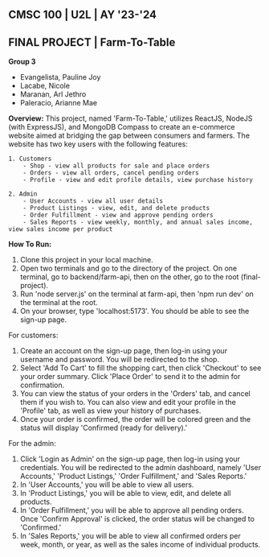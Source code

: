 ## CMSC 100 | U2L | AY '23-'24
## FINAL PROJECT | Farm-To-Table

**Group 3**
- Evangelista, Pauline Joy
- Lacabe, Nicole
- Maranan, Arl Jethro
- Paleracio, Arianne Mae


**Overview:**
This project, named 'Farm-To-Table,' utilizes ReactJS, NodeJS (with ExpressJS), and MongoDB Compass to create an e-commerce website aimed at bridging the gap between consumers and farmers. The website has two key users with the following features:

	1. Customers
		- Shop - view all products for sale and place orders
		- Orders - view all orders, cancel pending orders
		- Profile - view and edit profile details, view purchase history

	2. Admin
		- User Accounts - view all user details
		- Product Listings - view, edit, and delete products
		- Order Fulfillment - view and approve pending orders
		- Sales Reports - view weekly, monthly, and annual sales income, view sales income per product


**How To Run:**
1. Clone this project in your local machine.
2. Open two terminals and go to the directory of the project. On one terminal, go to backend/farm-api, then on the other, go to the root (final-project).
3. Run 'node server.js' on the terminal at farm-api, then 'npm run dev' on the terminal at the root.
4. On your browser, type 'localhost:5173'. You should be able to see the sign-up page.

For customers:
1. Create an account on the sign-up page, then log-in using your username and password. You will be redirected to the shop.
2. Select 'Add To Cart' to fill the shopping cart, then click 'Checkout' to see your order summary. Click 'Place Order' to send it to the admin for confirmation.
3. You can view the status of your orders in the 'Orders' tab, and cancel them if you wish to. You can also view and edit your profile in the 'Profile' tab, as well as view your history of purchases.
4. Once your order is confirmed, the order will be colored green and the status will display 'Confirmed (ready for delivery).'

For the admin:
1. Click 'Login as Admin' on the sign-up page, then log-in using your credentials. You will be redirected to the admin dashboard, namely 'User Accounts,' 'Product Listings,' 'Order Fulfillment,' and 'Sales Reports.'
2. In 'User Accounts,' you will be able to view all users.
3. In 'Product Listings,' you will be able to view, edit, and delete all products.
4. In 'Order Fulfillment,' you will be able to approve all pending orders. Once 'Confirm Approval' is clicked, the order status will be changed to 'Confirmed.'
5. In 'Sales Reports,' you will be able to view all confirmed orders per week, month, or year, as well as the sales income of individual products.